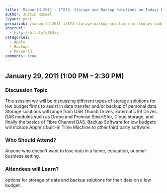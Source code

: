 ```yaml
---
title: 'Macworld 2011 - IT873: Storage and Backup Solutions on Todays Budget'
author: Justin Rummel
layout: post
permalink: /macworld-2011-it873-storage-backup-solutions-on-todays-budget/
shorturl:
  - http://bit.ly/gEA3xi
categories:
  - Apple
  - Backups
  - Macworld
comments: true
---
```

January 29, 2011 (1:00 PM – 2:30 PM)
------------------------------------

### Discussion Topic
This session we will be discussing different types of storage solutions for low budget firms to assist in data transfer and/or backup of personal data. Storage solutions will range from USB Thumb Drives, External USB Drives, DAS modules such as Drobo and Promise SmartStor, Cloud storage, and finally the basics of Fibre Channel DAS. Backup Software for low budgets will include Apple's built-in Time Machine to other third party software.

### Who Should Attend?
Anyone who doesn't want to lose data in a home, education, or small business setting.

### Attendees will Learn?
options for storage of data and backup solutions for their data on a low budget.

